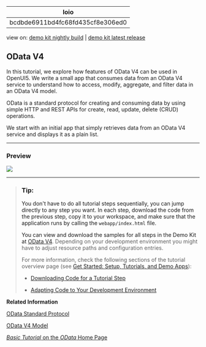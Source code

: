 <!-- loiobcdbde6911bd4fc68fd435cf8e306ed0 -->

| loio |
| -----|
| bcdbde6911bd4fc68fd435cf8e306ed0 |

<div id="loio">

view on: [demo kit nightly build](https://openui5nightly.hana.ondemand.com/#/topic/bcdbde6911bd4fc68fd435cf8e306ed0) | [demo kit latest release](https://openui5.hana.ondemand.com/#/topic/bcdbde6911bd4fc68fd435cf8e306ed0)</div>

## OData V4

In this tutorial, we explore how features of OData V4 can be used in OpenUI5. We write a small app that consumes data from an OData V4 service to understand how to access, modify, aggregate, and filter data in an OData V4 model.

OData is a standard protocol for creating and consuming data by using simple HTTP and REST APIs for create, read, update, delete \(CRUD\) operations.

We start with an initial app that simply retrieves data from an OData V4 service and displays it as a plain list.

***

<a name="loiobcdbde6911bd4fc68fd435cf8e306ed0__section_dsn_cwc_z1b"/>

### Preview

 ![](loioe518debe1cdc4fcd9f5a6cffd014fbfa_LowRes.png) 

***

> ### Tip:  
> You don't have to do all tutorial steps sequentially, you can jump directly to any step you want. In each step, download the code from the previous step, copy it to your workspace, and make sure that the application runs by calling the `webapp/index.html` file.
> 
> You can view and download the samples for all steps in the Demo Kit at [OData V4](https://openui5.hana.ondemand.com/explored.html#/entity/sap.ui.core.tutorial.odatav4/samples). Depending on your development environment you might have to adjust resource paths and configuration entries.
> 
> For more information, check the following sections of the tutorial overview page \(see [Get Started: Setup, Tutorials, and Demo Apps](Get_Started_Setup,_Tutorials,_and_Demo_Apps_8b49fc1.md)\):
> 
> -   [Downloading Code for a Tutorial Step](Get_Started_Setup,_Tutorials,_and_Demo_Apps_8b49fc1.md#loio8b49fc198bf04b2d9800fc37fecbb218__tutorials_download)
> 
> -   [Adapting Code to Your Development Environment](Get_Started_Setup,_Tutorials,_and_Demo_Apps_8b49fc1.md#loio8b49fc198bf04b2d9800fc37fecbb218__tutorials_adaptation)

**Related Information**  


[OData Standard Protocol](http://www.odata.org/documentation/)

[OData V4 Model](OData_V4_Model_5de13cf.md "The sap.ui.model.odata.v4.ODataModel is the model implementation for consuming an OData V4 service.")

[*Basic Tutorial* on the *OData* Home Page](http://www.odata.org/getting-started/basic-tutorial/)

